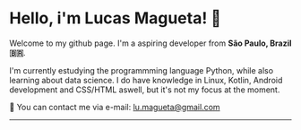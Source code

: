 
# Hello, i'm Lucas Magueta! :wave:

Welcome to my github page. 
I'm a aspiring developer from **São Paulo, Brazil 🇧🇷**.

I'm currently estudying the programmming language Python, while also learning about data science. I do have knowledge in Linux, Kotlin, Android development and CSS/HTML aswell, but it's not my focus at the moment.

:speech_balloon: You can contact me via e-mail: lu.magueta@gmail.com

---
